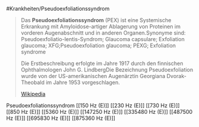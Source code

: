 #Krankheiten/Pseudoexfoliationssyndrom

> Das **Pseudoexfoliationssyndrom** (PEX) ist eine Systemische Erkrankung mit Amyloidose-artiger Ablagerung von Proteinen im vorderen Augenabschnitt und in anderen Organen.Synonyme sind: Pseudoexfoliatio-lentis-Syndrom; Glaucoma capsulare; Exfoliation glaucoma; XFG;Pseudoexfoliation glaucoma; PEXG; Exfoliation syndrome
>
> Die Erstbeschreibung erfolgte im Jahre 1917 durch den finnischen Ophthalmologen John G. LindbergDie Bezeichnung Pseudoexfoliation wurde von der US-amerikanischen Augenärztin Georgiana Dvorak-Theobald im Jahre 1953 vorgeschlagen.
>
> [Wikipedia](https://de.wikipedia.org/wiki/Pseudoexfoliationssyndrom)

Pseudoexfoliationssyndrom
[[150 Hz (E)]]
[[230 Hz (E)]]
[[730 Hz (E)]]
[[850 Hz (E)]]
[[5360 Hz (E)]]
[[147250 Hz (E)]]
[[335480 Hz (E)]]
[[487500 Hz (E)]]
[[695830 Hz (E)]]
[[875360 Hz (E)]]